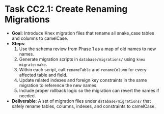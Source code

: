 # Task CC2.1: Create Renaming Migrations

- **Goal**: Introduce Knex migration files that rename all snake_case tables and columns to camelCase.
- **Steps**:
  1. Use the schema review from Phase 1 as a map of old names to new names.
  2. Generate migration scripts in `database/migrations/` using `knex migrate:make`.
  3. Within each script, call `renameTable` and `renameColumn` for every affected table and field.
  4. Update related indexes and foreign key constraints in the same migration to reference the new names.
  5. Include proper rollback logic so the migration can revert the names if needed.
- **Deliverable**: A set of migration files under `database/migrations/` that safely rename tables, columns, indexes, and constraints to camelCase.
